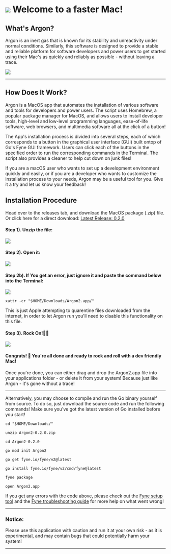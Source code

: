 ![](https://github.com/rockenman1234/Argon2/blob/main/img/icon-128x128.png?raw=true) Welcome to a faster Mac! 
==========


## What's Argon?
Argon is an inert gas that is known for its stability and unreactivity under normal conditions. Similarly, this software is designed to provide a stable and reliable platform for software developers and power users to get started using their Mac's as quickly and reliably as possible - without leaving a trace. 

![](https://github.com/rockenman1234/Argon2/blob/main/img/Main.png?raw=true)
***

## How Does It Work?
Argon is a MacOS app that automates the installation of various software and tools for developers and power users. The script uses Homebrew, a popular package manager for MacOS, and allows users to install developer tools, high-level and low-level programming languages, ease-of-life software, web browsers, and multimedia software all at the click of a button!

The App's installation process is divided into several steps, each of which corresponds to a button in the graphical user interface (GUI) built ontop of Go's Fyne GUI framework. Users can click each of the buttons in the specified order to run the corresponding commands in the Terminal. The script also provides a cleaner to help cut down on junk files!

If you are a macOS user who wants to set up a development environment quickly and easily, or if you are a developer who wants to customize the installation process to your needs, Argon may be a useful tool for you. Give it a try and let us know your feedback!

## Installation Procedure
Head over to the releases tab, and download the MacOS package (.zip) file. Or click here for a direct download: 
<a href="https://github.com/rockenman1234/Argon2/releases/download/0.2.0/Argon2.zip" title="Download Argon">Latest Release: 0.2.0</a>

#### Step 1). Unzip the file:
![](https://github.com/rockenman1234/Argon2/blob/main/img/Unzip.png?raw=true)

#### Step 2). Open it:
![](https://github.com/rockenman1234/Argon2/blob/main/img/run.png?raw=true)

#### Step 2b). If You get an error, just ignore it and paste the command below into the Terminal:
![](https://github.com/rockenman1234/Argon2/blob/main/img/error.png?raw=true)

```
xattr -cr "$HOME/Downloads/Argon2.app/"
```
This is just Apple attempting to quarentine files downloaded from the internet, in order to let Argon run you'll need to disable this functionality on this file. 

#### Step 3). Rock On!🤘🎸
![](https://github.com/rockenman1234/Argon2/blob/main/img/Main.png?raw=true)



#### Congrats! 🎉 You're all done and ready to rock and roll with a dev friendly Mac!

Once you're done, you can either drag and drop the Argon2.app file into your applications folder - or delete it from your system! Because just like Argon - it's gone without a trace!

*** 
Alternatively, you may choose to compile and run the Go binary yourself from source. To do so, just download the source code and run the following commands! Make sure you've got the latest version of Go installed before you start!

```
cd "$HOME/Downloads/"

unzip Argon2-0.2.0.zip

cd Argon2-0.2.0

go mod init Argon2

go get fyne.io/fyne/v2@latest

go install fyne.io/fyne/v2/cmd/fyne@latest

fyne package

open Argon2.app
```
If you get any errors with the code above, please check out the [Fyne setup tool](https://geoffrey-artefacts.fynelabs.com/github/andydotxyz/fyne-io/setup/latest/) and the [Fyne troubleshooting guide](https://docs.fyne.io/faq/troubleshoot) for more help on what went wrong!

 
 ***

### Notice:
Please use this application with caution and run it at your own risk - as it is experimental, and may contain bugs that could potentially harm your system!
***
